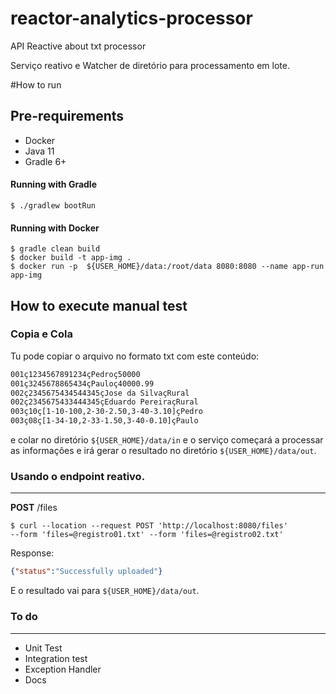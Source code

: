 # reactor-analytics-processor
API Reactive about txt processor

Serviço reativo e Watcher de diretório para processamento em lote. 

#How to run

## Pre-requirements
 - Docker
 - Java 11
 - Gradle 6+
 
#### Running with Gradle
```shell
$ ./gradlew bootRun
```

#### Running with Docker

```shell
$ gradle clean build
$ docker build -t app-img .
$ docker run -p  ${USER_HOME}/data:/root/data 8080:8080 --name app-run app-img
```

## How to execute manual test

### Copia e Cola
Tu pode copiar o arquivo no formato txt com este conteúdo:
```txt
001ç1234567891234çPedroç50000
001ç3245678865434çPauloç40000.99
002ç2345675434544345çJose da SilvaçRural
002ç2345675433444345çEduardo PereiraçRural
003ç10ç[1-10-100,2-30-2.50,3-40-3.10]çPedro
003ç08ç[1-34-10,2-33-1.50,3-40-0.10]çPaulo
```
e colar no diretório `${USER_HOME}/data/in` e o serviço começará a processar as informações 
e irá gerar o resultado no diretório `${USER_HOME}/data/out`. 

### Usando o endpoint reativo.

 --- 
  **POST** /files
 
 ````shell script
$ curl --location --request POST 'http://localhost:8080/files' 
--form 'files=@registro01.txt' --form 'files=@registro02.txt'
````

 Response:
 ```json
{"status":"Successfully uploaded"}
 ```

E o resultado vai para `${USER_HOME}/data/out`.
 

### To do
---
* Unit Test
* Integration test
* Exception Handler
* Docs